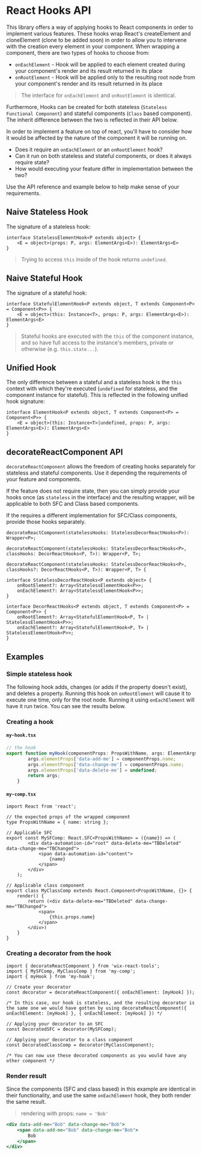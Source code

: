 # React Hooks API
This library offers a way of applying hooks to React components in order to implement various features. These hooks wrap React's createElement and cloneElement (clone to be added soon) in order to allow you to intervene with the creation every element in your component. When wrapping a component, there are two types of hooks to choose from:
* `onEachElement` - Hook will be applied to each element created during your component's render and its result returned in its place
* `onRootElement` - Hook will be applied only to the resulting root node from your component's render and its result returned in its place

> The interface for `onEachElement` and `onRootElement` is identical.

Furthermore, Hooks can be created for both stateless (`Stateless Functional Component`) and stateful components (`Class` based component). The inherit difference between the two is reflected in their API below.

In order to implement a feature on top of react, you'll have to consider how it would be affected by the nature of the component it will be running on.

* Does it require an `onEachElement` or an `onRootElement` hook?
* Can it run on both stateless and stateful components, or does it always require state?
* How would executing your feature differ in implementation between the two?

Use the API reference and example below to help make sense of your requirements.

## Naive Stateless Hook
The signature of a stateless hook:

```tsx
interface StatelessElementHook<P extends object> {
    <E = object>(props: P, args: ElementArgs<E>): ElementArgs<E>
}
```
> Trying to access `this` inside of the hook returns `undefined`.

## Naive Stateful Hook
The signature of a stateful hook:

```tsx
interface StatefulElementHook<P extends object, T extends Component<P> = Component<P>> {
    <E = object>(this: Instance<T>, props: P, args: ElementArgs<E>): ElementArgs<E>
}
```
> Stateful hooks are executed with the `this` of the component instance, and so have full access to the instance's members, private or otherwise (e.g. `this.state...`).

## Unified Hook
The only difference between a stateful and a stateless hook is the `this` context with which they're executed (`undefined` for stateless, and the component instance for stateful). This is reflected in the following unified hook signature:
```tsx
interface ElementHook<P extends object, T extends Component<P> = Component<P>> {
    <E = object>(this: Instance<T>|undefined, props: P, args: ElementArgs<E>): ElementArgs<E>
}
```

## decorateReactComponent API
`decorateReactComponent` allows the freedom of creating hooks separately for stateless and stateful components. Use it depending the requirements of your feature and components.

If the feature does not require state, then you can simply provide your hooks once (as `stateless` in the interface) and the resulting wrapper, will be applicable to both SFC and Class based components.

If the requires a different implementation for SFC/Class components, provide those hooks separately.


```tsx
decorateReactComponent(statelessHooks: StatelessDecorReactHooks<P>): Wrapper<P>;

decorateReactComponent(statelessHooks: StatelessDecorReactHooks<P>, classHooks: DecorReactHooks<P, T>): Wrapper<P, T>;

decorateReactComponent(statelessHooks: StatelessDecorReactHooks<P>, classHooks?: DecorReactHooks<P, T>): Wrapper<P, T> {
```

```tsx
interface StatelessDecorReactHooks<P extends object> {
    onRootElement?: Array<StatelessElementHook<P>>;
    onEachElement?: Array<StatelessElementHook<P>>;
}
```

```tsx
interface DecorReactHooks<P extends object, T extends Component<P> = Component<P>> {
    onRootElement?: Array<StatefulElementHook<P, T> | StatelessElementHook<P>>;
    onEachElement?: Array<StatefulElementHook<P, T> | StatelessElementHook<P>>;
}
```

## Examples

### Simple stateless hook
The following hook  adds, changes (or adds if the property doesn't exist), and deletes a property. Running this hook on `onRootElement` will cause it to execute one time, only for the root node. Running it using `onEachElement` will have it run twice. You can see the results below.

### Creating a hook

#### `my-hook.tsx`
```ts
// the hook
export function myHook(componentProps: PropsWithName, args: ElementArgs<any>): ElementArgs<any> {
        args.elementProps['data-add-me'] = componentProps.name;
        args.elementProps['data-change-me'] = componentProps.name;
        args.elementProps['data-delete-me'] = undefined;
        return args;
    }
```

#### `my-comp.tsx`
```tsx
import React from 'react';

// the expected props of the wrapped component
type PropsWithName = { name: string };

// Applicable SFC
export const MySFComp: React.SFC<PropsWithName> = ({name}) => (
        <div data-automation-id="root" data-delete-me="TBDeleted" data-change-me="TBChanged">
            <span data-automation-id="content">
                {name}
            </span>
        </div>
    );

// Applicable class component
export class MyClassComp extends React.Component<PropsWithName, {}> {
    render() {
        return (<div data-delete-me="TBDeleted" data-change-me="TBChanged">
            <span>
                {this.props.name}
            </span>
        </div>)
    }
}
```

### Creating a decorator from the hook
```tsx
import { decorateReactComponent } from 'wix-react-tools';
import { MySFComp, MyClassComp } from 'my-comp';
import { myHook } from 'my-hook';

// Create your decorator
const decorator = decorateReactComponent({ onEachElement: [myHook] });

/* In this case, our hook is stateless, and the resulting decorator is the same one we would have gotten by using decorateReactComponent({ onEachElement: [myHook] }, { onEachElement: [myHook] }) */

// Applying your decorator to an SFC
const DecoratedSFC = decorator(MySFComp);

// Applying your decorator to a class component
const DecoratedClassComp = decorator(MyClassComponent);

/* You can now use these decorated components as you would have any other component */

```

### Render result
Since the components (SFC and class based) in this example are identical in their functionality, and use the same `onEachElement` hook, they both render the same result.

> rendering with props: `name = 'Bob'`
```jsx
<div data-add-me="Bob" data-change-me="Bob">
    <span data-add-me="Bob" data-change-me="Bob">
        Bob
    </span>
</div>
```
